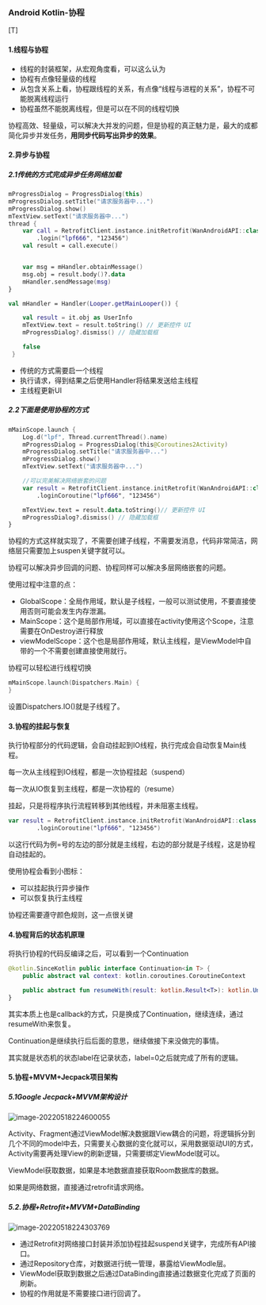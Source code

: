 ### Android Kotlin-协程

[T]

#### 1.线程与协程

* 线程的封装框架，从宏观角度看，可以这么认为
* 协程有点像轻量级的线程
* 从包含关系上看，协程跟线程的关系，有点像“线程与进程的关系”，协程不可能脱离线程运行
* 协程虽然不能脱离线程，但是可以在不同的线程切换

协程高效、轻量级，可以解决大并发的问题，但是协程的真正魅力是，最大的成都简化异步并发任务，**用同步代码写出异步的效果**。

#### 2.异步与协程

##### 2.1传统的方式完成异步任务网络加载

```kotlin
mProgressDialog = ProgressDialog(this)
mProgressDialog.setTitle("请求服务器中...")
mProgressDialog.show()
mTextView.setText("请求服务器中...")
thread {
    var call = RetrofitClient.instance.initRetrofit(WanAndroidAPI::class.java)
        .login("lpf666", "123456")
    val result = call.execute()


    var msg = mHandler.obtainMessage()
    msg.obj = result.body()?.data
    mHandler.sendMessage(msg)
}

val mHandler = Handler(Looper.getMainLooper()) {

    val result = it.obj as UserInfo
    mTextView.text = result.toString() // 更新控件 UI
    mProgressDialog?.dismiss() // 隐藏加载框

    false
 }
```

* 传统的方式需要启一个线程
* 执行请求，得到结果之后使用Handler将结果发送给主线程
* 主线程更新UI

##### 2.2下面是使用协程的方式

```kotlin
mMainScope.launch {
    Log.d("lpf", Thread.currentThread().name)
    mProgressDialog = ProgressDialog(this@Coroutines2Activity)
    mProgressDialog.setTitle("请求服务器中...")
    mProgressDialog.show()
    mTextView.setText("请求服务器中...")

    //可以完美解决网络嵌套的问题
    var result = RetrofitClient.instance.initRetrofit(WanAndroidAPI::class.java)
        .loginCoroutine("lpf666", "123456")

    mTextView.text = result.data.toString()// 更新控件 UI
    mProgressDialog?.dismiss() // 隐藏加载框
}
```

协程的方式这样就实现了，不需要创建子线程，不需要发消息，代码非常简洁，网络层只需要加上suspen关键字就可以。

协程可以解决异步回调的问题、协程同样可以解决多层网络嵌套的问题。

使用过程中注意的点：

* GlobalScope：全局作用域，默认是子线程，一般可以测试使用，不要直接使用否则可能会发生内存泄漏。
* MainScope：这个是局部作用域，可以直接在activity使用这个Scope，注意需要在OnDestroy进行释放
* viewModelScope：这个也是局部作用域，默认主线程，是ViewModel中自带的一个不需要创建直接使用就行。

协程可以轻松进行线程切换

```kotlin
mMainScope.launch(Dispatchers.Main) {
}
```

设置Dispatchers.IO()就是子线程了。



#### 3.协程的挂起与恢复

执行协程部分的代码逻辑，会自动挂起到IO线程，执行完成会自动恢复Main线程。

每一次从主线程到IO线程，都是一次协程挂起（suspend）

每一次从IO恢复到主线程，都是一次协程的（resume）

挂起，只是将程序执行流程转移到其他线程，并未阻塞主线程。

 ```kotlin
 var result = RetrofitClient.instance.initRetrofit(WanAndroidAPI::class.java)
         .loginCoroutine("lpf666", "123456")
 ```

以这行代码为例=号的左边的部分就是主线程，右边的部分就是子线程，这是协程自动挂起的。

使用协程会看到小图标：

* 可以挂起执行异步操作
* 可以恢复执行主线程

协程还需要遵守颜色规则，这一点很关键





#### 4.协程背后的状态机原理

将执行协程的代码反编译之后，可以看到一个Continuation

```kotlin
@kotlin.SinceKotlin public interface Continuation<in T> {
    public abstract val context: kotlin.coroutines.CoroutineContext

    public abstract fun resumeWith(result: kotlin.Result<T>): kotlin.Unit
}
```

其实本质上也是callback的方式，只是换成了Continuation，继续连续，通过resumeWith来恢复。

Continuation是继续执行后后面的意思，继续做接下来没做完的事情。

其实就是状态机的状态label在记录状态，label=0之后就完成了所有的逻辑。



#### 5.协程+MVVM+Jecpack项目架构

##### 5.1Google Jecpack+MVVM架构设计

![image-20220518224600055](C:/Users/刘静盼/AppData/Roaming/Typora/typora-user-images/image-20220518224600055.png)

Activity、Fragment通过ViewModel解决数据跟View耦合的问题，将逻辑拆分到几个不同的model中去，只需要关心数据的变化就可以，采用数据驱动UI的方式，Activity需要再处理View的刷新逻辑，只需要绑定ViewModel就可以。

ViewModel获取数据，如果是本地数据直接获取Room数据库的数据。

如果是网络数据，直接通过retrofit请求网络。



##### 5.2.协程+Retrofit+MVVM+DataBinding

![image-20220518224303769](https://gitee.com/weifeng_xixi/images/raw/master/img/image-20220518224303769.png)

* 通过Retrofit对网络接口封装并添加协程挂起suspend关键字，完成所有API接口。
* 通过Repository仓库，对数据进行统一管理，暴露给ViewModle层。
* ViewModel获取到数据之后通过DataBinding直接通过数据变化完成了页面的刷新。
* 协程的作用就是不需要接口进行回调了。



